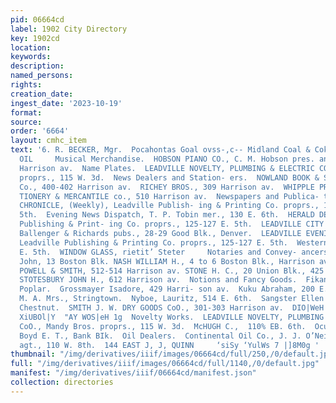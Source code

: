 ```yaml
---
pid: 06664cd
label: 1902 City Directory
key: 1902cd
location: 
keywords: 
description: 
named_persons: 
rights: 
creation_date: 
ingest_date: '2023-10-19'
format: 
source: 
order: '6664'
layout: cmhc_item
text: '6. R. BECKER, Mgr.  Pocahontas Goal ovss-,c-- Midland Coal & Coke Co,     MUS  367
  OIL     Musical Merchandise.  HOBSON PIANO CO., C. M. Hobson pres. and treas., 618
  Harrison av.  Name Plates.  LEADVILLE NOVELTY, PLUMBING & ELECTRIC CO., Mandy Bros.
  proprs., 115 W. 3d.  News Dealers and Station- ers.  NOWLAND BOOK & STATION- ERY
  Co., 400-402 Harrison av.  RICHEY BROS., 309 Harrison av.  WHIPPLE PRINTING, STA-
  TIONERY & MERCANTILE co., 510 Harrison av.  Newspapers and Publica- tions.  CARBONATE
  CHRONICLE, (Weekly), Leadville Publish- ing & Printing Co. proprs., 125- 127 E.
  5th.  Evening News Dispatch, T. P. Tobin mer., 130 E. 6th.  HERALD DEMOCRAT, Leadville
  Publishing & Print- ing Co. proprs., 125-127 E. 5th.  LEADVILLE CITY ODIRECT- ORY,
  Ballenger & Richards pubs., 28-29 Good Blk., Denver.  LEADVILLE EVENING CHRON. ICLE,
  Leadville Publishing & Printing Co. proprs., 125-127 E. 5th.  Western Miner, 122
  E. 5th.  WINDOW GLASS, rietit’ Steter     Notaries and Convey- ancers.  Goodman
  John, 13 Boston Blk. NASH WILLIAM H., 4 to 6 Boston Blk., Harrison av., cor. 4th.
  POWELL & SMITH, 512-514 Harrison av. STONE H. C., 20 Union Blk., 425 Harrison av.
  STOTESBURY JOHN H., 612 Harrison av.  Notions and Fancy Goods.  Fikani Assad. 1309
  Poplar.  Grossmayer Isadore, 429 Harri- son av.  Kuku Abraham, 200 E. 4th.  McCurdy
  M. A. Mrs., Stringtown.  Nyboe, Lauritz, 514 E. 6th.  Sangster Ellen Mrs., 218 W.
  Chestnut.  SMITH J. W. DRY GOODS CoO., 301-303 Harrison av.  DIO|WeH 09 BOUBINSU]
  XiUBOl|Y  "AY WOS|eH 1g  Novelty Works.  LEADVILLE NOVELTY, PLUMBING & ELECTRIC
  CoO., Mandy Bros. proprs., 115 W. 3d.  McHUGH C.,  110% EB. 6th.  Oculists and Aurists.
  Boyd E. T., Bank BIk.  Oil Dealers.  Continental Oil Co., J. J. O’Neill special
  agt., 110 W. 8th.  144 EAST J, J, QUINN     ‘siSy ‘YulWs 7 |]8M0g '
thumbnail: "/img/derivatives/iiif/images/06664cd/full/250,/0/default.jpg"
full: "/img/derivatives/iiif/images/06664cd/full/1140,/0/default.jpg"
manifest: "/img/derivatives/iiif/06664cd/manifest.json"
collection: directories
---
```

